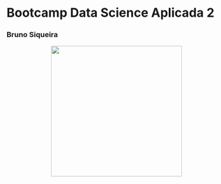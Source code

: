 # Bootcamp Data Science Aplicada 2
### Bruno Siqueira

<div align ="center">      
    <img src="https://www.alura.com.br/assets/img/home/homeNova/ilustra-alura-escafandro.1619635891.svg" height="300" />
    
</div>
